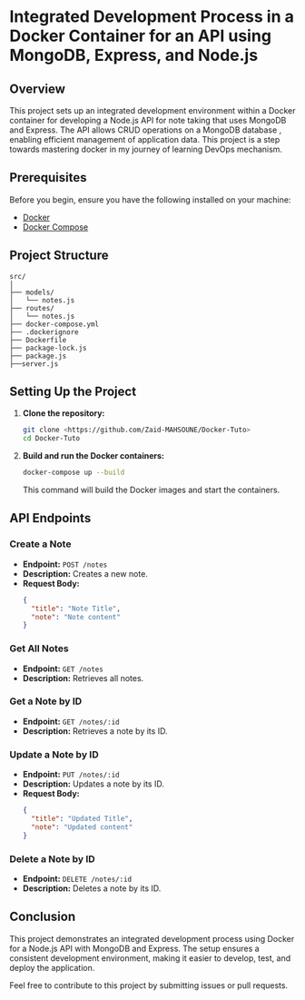 # Integrated Development Process in a Docker Container for an API using MongoDB, Express, and Node.js

## Overview

This project sets up an integrated development environment within a Docker container for developing a Node.js API for note taking that uses MongoDB and Express. The API allows CRUD operations on a MongoDB database , enabling efficient management of application data.
This project is a step towards mastering docker in my journey of learning DevOps mechanism.
## Prerequisites

Before you begin, ensure you have the following installed on your machine:

- [Docker](https://www.docker.com/get-started)
- [Docker Compose](https://docs.docker.com/compose/install/)

## Project Structure

```
src/
│
├── models/
│   └── notes.js
├── routes/
│   └── notes.js
├── docker-compose.yml
├── .dockerignore
├── Dockerfile
├── package-lock.js
├── package.js
├──server.js
```

## Setting Up the Project

1. **Clone the repository:**

    ```bash
    git clone <https://github.com/Zaid-MAHSOUNE/Docker-Tuto>
    cd Docker-Tuto
    ```

2. **Build and run the Docker containers:**

    ```bash
    docker-compose up --build
    ```

    This command will build the Docker images and start the containers.
    

## API Endpoints

### Create a Note

- **Endpoint:** `POST /notes`
- **Description:** Creates a new note.
- **Request Body:**
  ```json
  {
    "title": "Note Title",
    "note": "Note content"
  }
  ```

### Get All Notes

- **Endpoint:** `GET /notes`
- **Description:** Retrieves all notes.

### Get a Note by ID

- **Endpoint:** `GET /notes/:id`
- **Description:** Retrieves a note by its ID.

### Update a Note by ID

- **Endpoint:** `PUT /notes/:id`
- **Description:** Updates a note by its ID.
- **Request Body:**
  ```json
  {
    "title": "Updated Title",
    "note": "Updated content"
  }
  ```

### Delete a Note by ID

- **Endpoint:** `DELETE /notes/:id`
- **Description:** Deletes a note by its ID.

## Conclusion

This project demonstrates an integrated development process using Docker for a Node.js API with MongoDB and Express. The setup ensures a consistent development environment, making it easier to develop, test, and deploy the application.

Feel free to contribute to this project by submitting issues or pull requests.
